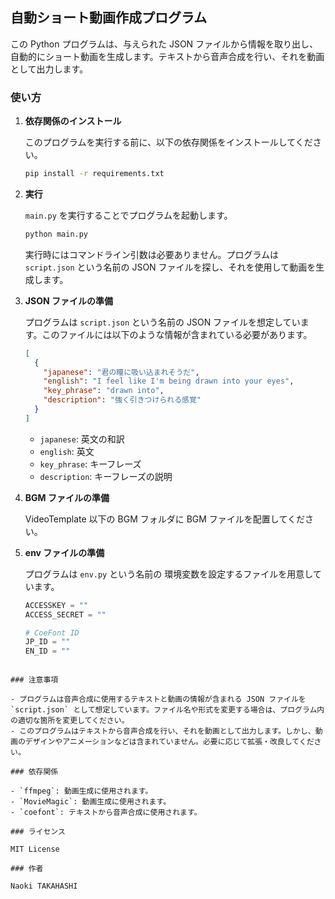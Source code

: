 ## 自動ショート動画作成プログラム

この Python プログラムは、与えられた JSON ファイルから情報を取り出し、自動的にショート動画を生成します。テキストから音声合成を行い、それを動画として出力します。

### 使い方

1. **依存関係のインストール**

   このプログラムを実行する前に、以下の依存関係をインストールしてください。

   ```bash
   pip install -r requirements.txt
   ```

2. **実行**

   `main.py` を実行することでプログラムを起動します。

   ```bash
   python main.py
   ```

   実行時にはコマンドライン引数は必要ありません。プログラムは `script.json` という名前の JSON ファイルを探し、それを使用して動画を生成します。

3. **JSON ファイルの準備**

   プログラムは `script.json` という名前の JSON ファイルを想定しています。このファイルには以下のような情報が含まれている必要があります。

   ```json
   [
     {
       "japanese": "君の瞳に吸い込まれそうだ",
       "english": "I feel like I'm being drawn into your eyes",
       "key_phrase": "drawn into",
       "description": "強く引きつけられる感覚"
     }
   ]
   ```

   - `japanese`: 英文の和訳
   - `english`: 英文
   - `key_phrase`: キーフレーズ
   - `description`: キーフレーズの説明

4. **BGM ファイルの準備**

   VideoTemplate 以下の BGM フォルダに BGM ファイルを配置してください。

5. **env ファイルの準備**

   プログラムは `env.py` という名前の 環境変数を設定するファイルを用意しています。

   ```python
   ACCESSKEY = ""
   ACCESS_SECRET = ""

   # CoeFont ID
   JP_ID = ""
   EN_ID = ""
   ```

```

### 注意事項

- プログラムは音声合成に使用するテキストと動画の情報が含まれる JSON ファイルを `script.json` として想定しています。ファイル名や形式を変更する場合は、プログラム内の適切な箇所を変更してください。
- このプログラムはテキストから音声合成を行い、それを動画として出力します。しかし、動画のデザインやアニメーションなどは含まれていません。必要に応じて拡張・改良してください。

### 依存関係

- `ffmpeg`: 動画生成に使用されます。
- `MovieMagic`: 動画生成に使用されます。
- `coefont`: テキストから音声合成に使用されます。

### ライセンス

MIT License

### 作者

Naoki TAKAHASHI
```
